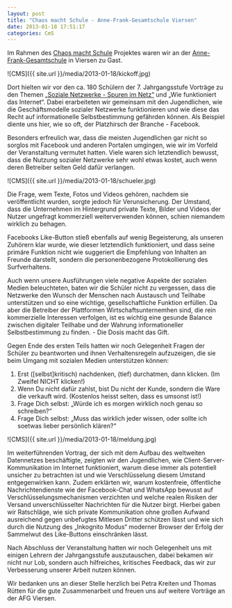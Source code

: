 ```yaml
---
layout: post
title: "Chaos macht Schule - Anne-Frank-Gesamtschule Viersen"
date: 2013-01-18 17:51:17
categories: CmS
---
```

Im Rahmen des [Chaos macht Schule](https://ccc.de/schule/) Projektes waren wir an der [Anne-Frank-Gesamtschule](http://www.afg-vie.de) in Viersen zu Gast.

![CMS]({{ site.url }}/media/2013-01-18/kickoff.jpg)

Dort hielten wir vor den ca. 180 Schülern der 7. Jahrgangsstufe Vorträge zu den Themen [„Soziale Netzwerke - Spuren im Netz“](http://www.afg-vie.de/index.php?option=com_content&view=article&id=285:chaos-macht-schule&catid=43:projekte&Itemid=72) und „Wie funktioniert das Internet“. Dabei erarbeiteten wir gemeinsam mit den Jugendlichen, wie die Geschäftsmodelle sozialer Netzwerke funktionieren und wie diese das Recht auf informationelle Selbstbestimmung gefährden können. Als Beispiel diente uns hier, wie so oft, der Platzhirsch der Branche - Facebook.

Besonders erfreulich war, dass die meisten Jugendlichen gar nicht so sorglos mit Facebook und anderen Portalen umgingen, wie wir im Vorfeld der Veranstaltung vermutet hatten. Viele waren sich letztendlich bewusst, dass die Nutzung sozialer Netzwerke sehr wohl etwas kostet, auch wenn deren Betreiber selten Geld dafür verlangen.

![CMS]({{ site.url }}/media/2013-01-18/schueler.jpg)

Die Frage, wem Texte, Fotos und Videos gehören, nachdem sie veröffentlicht wurden, sorgte jedoch für Verunsicherung. Der Umstand, dass die Unternehmen im Hintergrund private Texte, Bilder und Videos der Nutzer ungefragt kommerziell weiterverwenden können, schien niemandem wirklich zu behagen.

Facebooks Like-Button stieß ebenfalls auf wenig Begeisterung, als unseren Zuhörern klar wurde, wie dieser letztendlich funktioniert, und dass seine primäre Funktion nicht wie suggeriert die Empfehlung von Inhalten an Freunde darstellt, sondern die personenbezogene Protokollierung des Surfverhaltens.

Auch wenn unsere Ausführungen viele negative Aspekte der sozialen Medien beleuchteten, baten wir die Schüler nicht zu vergessen, dass die Netzwerke den Wunsch der Menschen nach Austausch und Teilhabe unterstützen und so eine wichtige, gesellschaftliche Funktion erfüllen.
Da aber die Betreiber der Plattformen Wirtschaftsunternemhen sind, die rein kommerzielle Interessen verfolgen, ist es wichtig eine gesunde Balance zwischen digitaler Teilhabe und der Wahrung informationeller Selbstbestimmung zu finden. - Die Dosis macht das Gift.

Gegen Ende des ersten Teils hatten wir noch Gelegenheit Fragen der Schüler zu beantworten und ihnen Verhaltensregeln aufzuzeigen, die sie beim Umgang mit sozialen Medien unterstützen können:

1. Erst ([selbst]kritisch) nachdenken, (tief) durchatmen, dann klicken. (Im Zweifel NICHT klicken!)
2. Wenn Du nicht dafür zahlst, bist Du nicht der Kunde, sondern die Ware die verkauft wird. (Kostenlos heisst selten, dass es umsonst ist!)
3. Frage Dich selbst: „Würde ich es morgen wirklich noch genau so schreiben?“
4. Frage Dich selbst: „Muss das wirklich jeder wissen, oder sollte ich soetwas lieber persönlich klären?“

![CMS]({{ site.url }}/media/2013-01-18/meldung.jpg)

Im weiterführenden Vortrag, der sich mit dem Aufbau des weltweiten Datennetzes beschäftigte, zeigten wir den Jugendlichen, wie Client-Server-Kommunikation im Internet funktioniert, warum diese immer als potentiell unsicher zu betrachten ist und wie Verschlüsselung diesem Umstand entgegenwirken kann. Zudem erklärten wir, warum kostenfreie, öffentliche Nachrichtendienste wie der Facebook-Chat und WhatsApp bewusst auf Verschlüsselungsmechanismen verzichten und welche realen Risiken der Versand unverschlüsselter Nachrichten für die Nutzer birgt. Hierbei gaben wir Ratschläge, wie sich private Kommunikation ohne großen Aufwand ausreichend gegen unbefugtes Mitlesen Dritter schützen lässt und wie sich durch die Nutzung des „Inkognito Modus“ moderner Browser der Erfolg der Sammelwut des Like-Buttons einschränken lässt.

Nach Abschluss der Veranstaltung hatten wir noch Gelegenheit uns mit einigen Lehrern der Jahrgangsstufe auszutauschen, dabei bekamen wir nicht nur Lob, sondern auch hilfreiches, kritisches Feedback, das wir zur Verbesserung unserer Arbeit nutzen können.

Wir bedanken uns an dieser Stelle herzlich bei Petra Kreiten und Thomas Rütten für die gute Zusammenarbeit und freuen uns auf weitere Vorträge an der AFG Viersen.